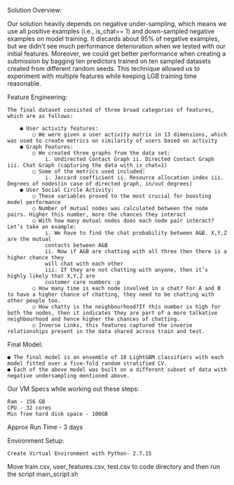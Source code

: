 Solution Overview:

Our solution heavily depends on negative under-sampling, which means we use all positive examples (i.e., is_chat== 1) and down-sampled negative examples on model training. It discards about 95% of negative examples, but we didn't see much performance deterioration when we tested with our initial features. Moreover, we could get better performance when creating a submission by bagging ten predictors trained on ten sampled datasets created from different random seeds. This technique allowed us to experiment with multiple features while keeping LGB training time reasonable. 

Feature Engineering:

    The final dataset consisted of three broad categories of features, which are as follows: 
    
        ● User activity features: 
            ○ We were given a user activity matrix in 13 dimensions, which was used to create metrics on similarity of users based on activity 
        ● Graph Features: 
            ○ We created three graphs from the data set: 
                i. Undirected Contact Graph ii. Directed Contact Graph iii. Chat Graph (capturing the data with is_chat=1) 
            ○ Some of the metrics used included: 
                i. Jaccard coefficient ii. Resource allocation index iii. Degrees of nodes(in case of directed graph, in/out degrees) 
        ● User Social Circle Activity: 
            ○ These variables proved to the most crucial for boosting model performance 
            ○ Number of mutual nodes was calculated between the node pairs. Higher this number, more the chances they interact 
            ○ With how many mutual nodes does each node pair interact? Let’s take an example: 
                i. We have to find the chat probability between A&B. X,Y,Z are the mutual 
                contacts between A&B 
                ii. Now if A&B are chatting with all three then there is a higher chance they 
                will chat with each other
                iii. If they are not chatting with anyone, then it’s highly likely that X,Y,Z are 
                customer care numbers :p 
            ○ How many time is each node involved in a chat? For A and B to have a higher chance of chatting, they need to be chatting with other people too. 
            ○ How chatty is the neighbourhood?If this number is high for both the nodes, then it indicates they are part of a more talkative neighbourhood and hence higher the chances of chatting. 
            ○ Inverse Links, this features captured the inverse relationships present in the data shared across train and test. 

Final Model:

    ● The final model is an ensemble of 10 LightGBM classifiers with each model fitted over a five-fold random stratified CV. 
    ● Each of the above model was built on a different subset of data with negative undersampling mentioned above. 


Our VM Specs while working out these steps:

    Ram - 156 GB
    CPU - 32 cores
    Min free hard disk space - 100GB

Approx Run Time - 3 days

Environment Setup:

    Create Virtual Environment with Python- 2.7.15

Move train.csv, user_features.csv, test.csv to code directory and then run the script main_script.sh
